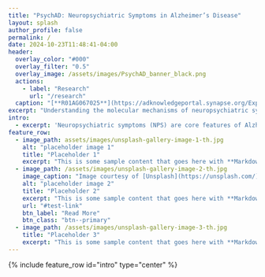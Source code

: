 ```yaml
---
title: "PsychAD: Neuropsychiatric Symptoms in Alzheimer’s Disease"
layout: splash
author_profile: false
permalink: /
date: 2024-10-23T11:48:41-04:00
header:
  overlay_color: "#000"
  overlay_filter: "0.5"
  overlay_image: /assets/images/PsychAD_banner_black.png
  actions:
    - label: "Research"
      url: "/research"
  caption: "[**R01AG067025**](https://adknowledgeportal.synapse.org/Explore/Projects/DetailsPage?Grant%20Number=R01AG067025)"
excerpt: "Understanding the molecular mechanisms of neuropsychiatric symptoms in Alzheimer's disease and related dementias"
intro: 
  - excerpt: 'Neuropsychiatric symptoms (NPS) are core features of Alzheimer's disease (AD) and related dementias that are associated with major adverse effects on daily function and quality of life, and accelerate time to institutionalization. Of all the NPS, depression is the most frequently observed symptom in people with mild cognitive impairment and early AD. As the disease progresses, agitation, delusions and hallucinations become more common, whereas apathy is the most persistent and frequent NPS throughout all the stages of AD. AD-NPS share some clinical features with serious mental illnesses (SMIs), such as schizophrenia, bipolar disorder and major depressive disorder, but whether these conditions share similar aethiopathies is unclear. Given that reliable treatments for NPS in the context of AD and other dementias do not exist, a better understanding of the molecular mechanisms and pathways underlying NPS in AD and other neuropsychiatric illnesses is a critical next step to identify reliable biomarkers that could lead to novel therapeutics. There are two overarching goals of this proposal. First, we will identify the molecular mechanisms and neuropathological changes that are associated with the presence of NPS in patients with AD. Second, we will examine if the mechanisms of pathology associated with NPS are shared or distinct among AD and SMIs. More specifically, we propose to build multi-scale integrative models using phenomics and genomics data from 1,264 autopsy cases derived from a single brain bank. The bank includes detailed phenomics data such as well characterized NPS, clinical diagnosis (AD and other neurodegenerative or neuropsychiatric traits), severity of cognitive decline and neuropathology for each patient sample. From each case, we will apply innovative approaches that reduce the cost and technical biases associated with conventional methods, and capture gene expression signatures and epigenetic regulatory elements at the single-cell level. Novel deep-learning methods will be applied for the multi-scale integration of neuropathologic changes with genetic markers and functional genomic changes (such as changes in gene expression and enhancer sequences) within specific cell types, to predict various NPS in AD and other neuropsychiatric traits; we refer to these integrative models as genotype- marker-phenotype models. We expect that these models will enable us to assign genotypes and molecular markers to specific NPS within AD and other neuropsychiatric traits at the single-cell level, an unprecedented level of resolution. In addition, we will test the translational potential of the genotype-marker-phenotype models to predict AD-NPS using independent large-scale biobank datasets, in which genotypes and electronic health records are available. Successful completion of the proposed studies will have immediate utility by generating potential biomarkers for NPS diagnosis and prognosis and by providing predictive models for patient stratification in clinical trials. In the longer term, our models will help us create a blueprint for therapeutic strategies and interventions to treat NPS in AD.'
feature_row:
  - image_path: assets/images/unsplash-gallery-image-1-th.jpg
    alt: "placeholder image 1"
    title: "Placeholder 1"
    excerpt: "This is some sample content that goes here with **Markdown** formatting."
  - image_path: /assets/images/unsplash-gallery-image-2-th.jpg
    image_caption: "Image courtesy of [Unsplash](https://unsplash.com/)"
    alt: "placeholder image 2"
    title: "Placeholder 2"
    excerpt: "This is some sample content that goes here with **Markdown** formatting."
    url: "#test-link"
    btn_label: "Read More"
    btn_class: "btn--primary"
  - image_path: /assets/images/unsplash-gallery-image-3-th.jpg
    title: "Placeholder 3"
    excerpt: "This is some sample content that goes here with **Markdown** formatting."
---
```


{% include feature_row id="intro" type="center" %}
